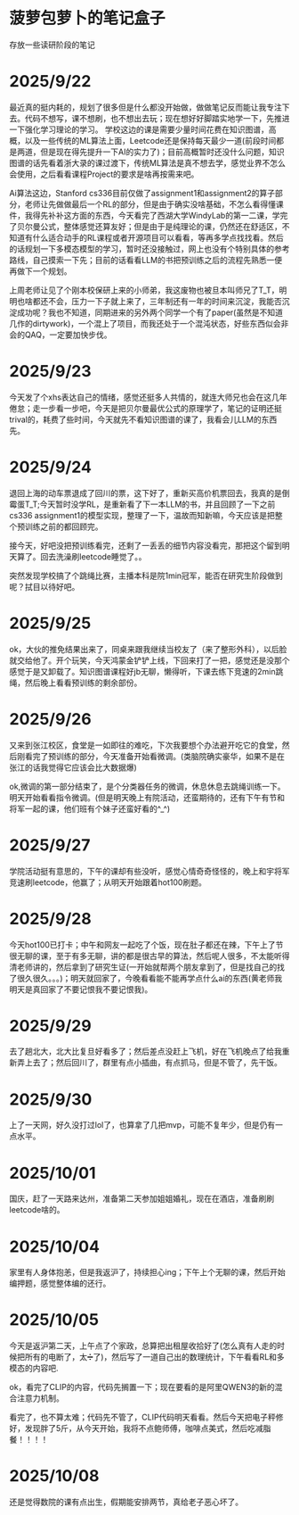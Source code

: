 # 菠萝包萝卜的笔记盒子
存放一些读研阶段的笔记

# 2025/9/22
最近真的挺内耗的，规划了很多但是什么都没开始做，做做笔记反而能让我专注下去。代码不想写，课不想刷，也不想出去玩；现在想好好脚踏实地学一下，先推进一下强化学习理论的学习。
学校这边的课是需要少量时间花费在知识图谱，高概，以及一些传统的ML算法上面，Leetcode还是保持每天最少一道(前段时间都是两道，但是现在得先提升一下AI的实力了)；目前高概暂时还没什么问题，知识图谱的话先看着浙大录的课过渡下，传统ML算法是真不想去学，感觉业界不怎么会使用，之后看看课程Project的要求是啥再按需来吧。

Ai算法这边，Stanford cs336目前仅做了assignment1和assignment2的算子部分，老师让先做做最后一个RL的部分，但是由于确实没啥基础，不怎么看得懂课件，我得先补补这方面的东西，今天看完了西湖大学WindyLab的第一二课，学完了贝尔曼公式，整体感觉还算友好；但是由于是纯理论的课，仍然还在舒适区，不知道有什么适合动手的RL课程或者开源项目可以看看，等再多学点找找看。然后的话规划一下多模态模型的学习，暂时还没接触过，网上也没有个特别具体的参考路线，自己摸索一下先；目前的话看看LLM的书把预训练之后的流程先熟悉一便再做下一个规划。

上周老师让见了个刚本校保研上来的小师弟，我这废物也被旦本叫师兄了T_T，明明也啥都还不会，压力一下子就上来了，三年制还有一年的时间来沉淀，我能否沉淀成功呢？我也不知道，同期进来的另外两个同学一个有了paper(虽然是不知道几作的dirtywork)，一个混上了项目，而我还处于一个混沌状态，好些东西似会非会的QAQ，一定要加快步伐。

# 2025/9/23
今天发了个xhs表达自己的情绪，感觉还挺多人共情的，就连大师兄也会在这几年倦怠；走一步看一步吧，今天是把贝尔曼最优公式的原理学了，笔记的证明还挺trival的，耗费了些时间，今天就先不看知识图谱的课了，我看会儿LLM的东西先。

# 2025/9/24
退回上海的动车票退成了回川的票，这下好了，重新买高价机票回去，我真的是倒霉蛋T_T;今天暂时没学RL，是重新看了下一本LLM的书，并且回顾了一下之前cs336 assignment1的模型实现，整理了一下，温故而知新嘛，今天应该是把整个预训练之前的都回顾完。

接今天，好吧没把预训练看完，还剩了一丢丢的细节内容没看完，那把这个留到明天算了。回去洗澡刷leetcode睡觉了。。

突然发现学校搞了个跳绳比赛，主播本科是院1min冠军，能否在研究生阶段做到呢？拭目以待好吧。

# 2025/9/25
ok，大伙的推免结果出来了，同桌来跟我继续当校友了（来了整形外科），以后脸就交给他了。开个玩笑，今天鸿蒙金铲铲上线，下回来打了一把，感觉还是没那个感觉于是又卸载了。知识图谱课程好jb无聊，懒得听，下课去练下竞速的2min跳绳，然后晚上看看预训练的剩余部份。

# 2025/9/26
又来到张江校区，食堂是一如即往的难吃，下次我要想个办法避开吃它的食堂，然后刚看完了预训练的部分，今天准备开始看微调。(类脑院确实豪华，如果不是在张江的话我觉得它应该会比大数据爆)

ok,微调的第一部分结束了，是个分类器任务的微调，休息休息去跳绳训练一下。明天开始看看指令微调。(但是明天晚上有院活动，还蛮期待的，还有下午有节和将军一起的课，他们班有个妹子还蛮好看的^_^)

# 2025/9/27
学院活动挺有意思的，下午的课却有些没听，感觉心情奇奇怪怪的，晚上和宇将军竞速刷leetcode，他赢了；从明天开始跟着hot100刷题。

# 2025/9/28
今天hot100已打卡；中午和网友一起吃了个饭，现在肚子都还在辣，下午上了节很无聊的课，至于有多无聊，讲的都是很古早的算法，然后呢人很多，不太能听得清老师讲的，然后拿到了研究生证(一开始就帮两个朋友拿到了，但是找自己的找了很久很久。。。)；明天就回家了，今晚看看能不能再学点什么ai的东西(黄老师我明天是真回家了不要记恨我不要记恨我)。

# 2025/9/29

去了趟北大，北大比复旦好看多了；然后差点没赶上飞机，好在飞机晚点了给我重新弄上去了；然后回川了，群里有点小插曲，有点抓马，但是不管了，先干饭。

# 2025/9/30

上了一天网，好久没打过lol了，也算拿了几把mvp，可能不复年少，但是仍有一点水平。

# 2025/10/01

国庆，赶了一天路来达州，准备第二天参加姐姐婚礼，现在在酒店，准备刷刷leetcode啥的。

# 2025/10/04

家里有人身体抱恙，但是我返沪了，持续担心ing；下午上个无聊的课，然后开始编押题，感觉整体编的还行。

# 2025/10/05 

今天是返沪第二天，上午点了个家政，总算把出租屋收拾好了(怎么真有人走的时候把所有的电断了，太➗了)，然后写了一道自己出的数理统计，下午看看RL和多模态的内容吧.

ok，看完了CLIP的内容，代码先搁置一下；现在要看的是阿里QWEN3的新的混合注意力机制。

看完了，也不算太难；代码先不管了，CLIP代码明天看看。然后今天把电子秤修好，发现胖了5斤，从今天开始，我将不点鲍师傅，咖啡点美式，然后吃减脂餐！！！！

# 2025/10/08

还是觉得数院的课有点出生，假期能安排两节，真给老子恶心坏了。
